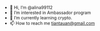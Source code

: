 - 👋 Hi, I’m @alina99112
- 👀 I’m interested in Ambassador program
- 🌱 I’m currently learning crypto.
- 📫 How to reach me tiantauan@gmail.com

<!---
alina99112/alina99112 is a ✨ special ✨ repository because its `README.md` (this file) appears on your GitHub profile.
You can click the Preview link to take a look at your changes.
--->
